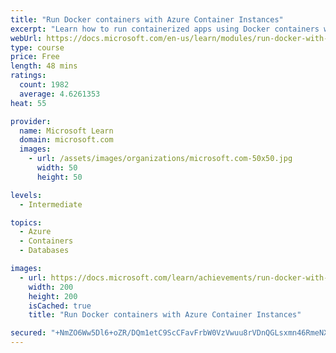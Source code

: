 ```yaml
---
title: "Run Docker containers with Azure Container Instances"
excerpt: "Learn how to run containerized apps using Docker containers with Azure Container Instances (ACI)."
webUrl: https://docs.microsoft.com/en-us/learn/modules/run-docker-with-azure-container-instances/
type: course
price: Free
length: 48 mins
ratings:
  count: 1982
  average: 4.6261353
heat: 55

provider:
  name: Microsoft Learn
  domain: microsoft.com
  images:
    - url: /assets/images/organizations/microsoft.com-50x50.jpg
      width: 50
      height: 50

levels:
  - Intermediate

topics:
  - Azure
  - Containers
  - Databases

images:
  - url: https://docs.microsoft.com/learn/achievements/run-docker-with-azure-container-instances-social.png
    width: 200
    height: 200
    isCached: true
    title: "Run Docker containers with Azure Container Instances"

secured: "+NmZO6Ww5Dl6+oZR/DQm1etC9ScCFavFrbW0VzVwuu8rVDnQGLsxmn46RmeNX/21f/z5YgKxq7NUcTnP7KGZM7QYZLoGvGorKy91L9oaJ9rkgRzrqEMUjw/4eYY8DbbrakeRAi51eq2oPEdu4QYWxtmCebrNwCOjJ1JzWk5KTMVql5lbCK10FLfxRJHuKQvFgOyA9D//mjN7YWKzOh3t7WVC14nytcoRsG9JNUPwEd/ukXK83jbCi0BZhcIXRqvMSEFvaVncYCNUiB0387EH53D0j4xuYvaT8CFaad59g0XaVOS50F325Qkfj+gCiLpIpTvVnuHHhpe+rkz7Vf1/frIkT7M7CTedM5QVrs/sRPOcwInT5KRuCuQ0qMMzLMCrKgdDYQym0zYTMGC8dPX9zw==;p20ZyivAD0x+GT+ryjYohA=="
---
```


